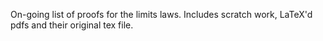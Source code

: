 On-going list of proofs for the limits laws. Includes scratch work, LaTeX'd pdfs and their original tex file.
